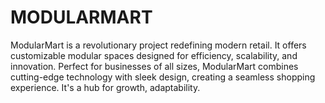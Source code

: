 # MODULARMART
ModularMart is a revolutionary project redefining modern retail. It offers customizable modular spaces designed for efficiency, scalability, and innovation. Perfect for businesses of all sizes, ModularMart combines cutting-edge technology with sleek design, creating a seamless shopping experience. It's a hub for growth, adaptability.
